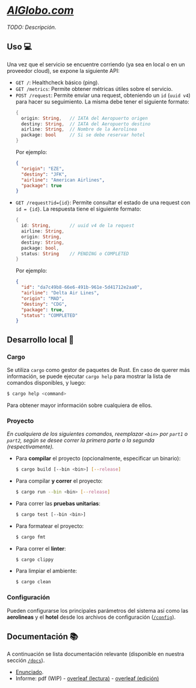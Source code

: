 # [_AlGlobo.com_](https://alglobo.herokuapp.com/)

_TODO: Descripción._

## Uso :computer:

Una vez que el servicio se encuentre corriendo (ya sea en local o en un proveedor cloud), se expone la siguiente API:

* `GET /`: Healthcheck básico (ping).
* `GET /metrics`: Permite obtener métricas útiles sobre el servicio.
* `POST /request`: Permite enviar una request, obteniendo un `id` (`uuid v4`) para hacer su seguimiento. La misma debe tener el siguiente formato:
  ```rust
  {
    origin: String,   // IATA del Aeropuerto origen
    destiny: String,  // IATA del Aeropuerto destino
    airline: String,  // Nombre de la Aerolinea
    package: bool     // Si se debe reservar hotel
  }
  ```
  Por ejemplo:
  ```json
  {
    "origin": "EZE",
    "destiny": "JFK",
    "airline": "American Airlines",
    "package": true
  }
  ```
* `GET /request?id={id}`: Permite consultar el estado de una request con `id = {id}`. La respuesta tiene el siguiente formato:
  ```rust
  {
    id: String,       // uuid v4 de la request
    airline: String,
    origin: String,
    destiny: String,
    package: bool,
    status: String    // PENDING o COMPLETED
  }
  ```
  Por ejemplo:
  ```json
  {
    "id": "da7c49b8-66e6-491b-961e-5d41712e2aa0",
    "airline": "Delta Air Lines",
    "origin": "MAD",
    "destiny": "CDG",
    "package": true,
    "status": "COMPLETED"
  }
  ```
## Desarrollo local :wrench:

### Cargo

Se utiliza `cargo` como gestor de paquetes de Rust. En caso de querer más información, se puede ejecutar `cargo help` para mostrar la lista de comandos disponibles, y luego:

```bash
$ cargo help <command>
```

Para obtener mayor información sobre cualquiera de ellos.

### Proyecto

_En cualquiera de los siguientes comandos, reemplazar `<bin>` por `part1` o `part2`, según se desee correr la primera parte o la segunda (respectivamente)._

-   Para **compilar** el proyecto (opcionalmente, especificar un binario):
    ```bash
    $ cargo build [--bin <bin>] [--release]
    ```
-   Para compilar **y correr** el proyecto:
    ```bash
    $ cargo run --bin <bin> [--release]
    ```
-   Para correr las **pruebas unitarias**:
    ```bash
    $ cargo test [--bin <bin>]
    ```
-   Para formatear el proyecto:
    ```bash
    $ cargo fmt
    ```
-   Para correr el **linter**:
    ```bash
    $ cargo clippy
    ```
-   Para limpiar el ambiente:
    ```bash
    $ cargo clean
    ```

### Configuración

Pueden configurarse los principales parámetros del sistema así como las **aerolineas** y el **hotel** desde los archivos de configuración ([`/config`](./config)).

## Documentación :books:

A continuación se lista documentación relevante (disponible en nuestra sección [`/docs`](./docs)).

-   [Enunciado](./docs/Enunciado.md).
-   Informe: pdf (WIP) - [overleaf (lectura)](https://es.overleaf.com/read/jcbzxvndgwkm) - [overleaf (edición)](https://es.overleaf.com/6759942824nmrwbpvwvndm)
